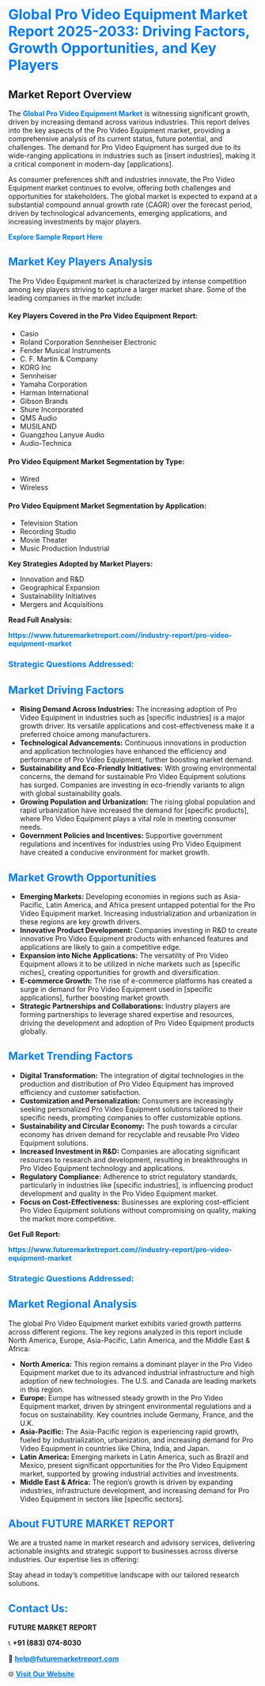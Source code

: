 <h1 style="color: #007BFF;">Global Pro Video Equipment Market Report 2025-2033: Driving Factors, Growth Opportunities, and Key Players</h1>

<section id="overview">
<h2>Market Report Overview</h2>
<p>The <a href="https://www.futuremarketreport.com//industry-report/pro-video-equipment-market" style="color: #007BFF; text-decoration: none;"><strong>Global Pro Video Equipment Market</strong></a> is witnessing significant growth, driven by increasing demand across various industries. This report delves into the key aspects of the Pro Video Equipment market, providing a comprehensive analysis of its current status, future potential, and challenges. The demand for Pro Video Equipment has surged due to its wide-ranging applications in industries such as [insert industries], making it a critical component in modern-day [applications].</p>
<p>As consumer preferences shift and industries innovate, the Pro Video Equipment market continues to evolve, offering both challenges and opportunities for stakeholders. The global market is expected to expand at a substantial compound annual growth rate (CAGR) over the forecast period, driven by technological advancements, emerging applications, and increasing investments by major players.</p>
</section>

<section id="overview">
<p><a href="https://www.futuremarketreport.com//request-sample/reportId=82494" style="color: #007BFF; text-decoration: none;"><strong>Explore Sample Report Here</strong></a></p>
</section>

<section id="key-players">
<h2 style="color: #007BFF;">Market Key Players Analysis</h2>
<p>The Pro Video Equipment market is characterized by intense competition among key players striving to capture a larger market share. Some of the leading companies in the market include:</p>
<h4>Key Players Covered in the Pro Video Equipment Report:</h4>
<ul><li>Casio</li><li>Roland Corporation Sennheiser Electronic</li><li>Fender Musical Instruments</li><li>C. F. Martin &amp; Company</li><li>KORG Inc</li><li>Sennheiser</li><li>Yamaha Corporation</li><li>Harman International</li><li>Gibson Brands</li><li>Shure Incorporated</li><li>QMS Audio</li><li>MUSILAND</li><li>Guangzhou Lanyue Audio</li><li>Audio-Technica</li></ul>
<h4>Pro Video Equipment Market Segmentation by Type:</h4>
<ul><li>Wired</li><li>Wireless</li></ul>

<h4>Pro Video Equipment Market Segmentation by Application:</h4>
<ul><li>Television Station</li><li>Recording Studio</li><li>Movie Theater</li><li>Music Production Industrial</li></ul>
<p><strong>Key Strategies Adopted by Market Players:</strong></p>
<ul>
<li>Innovation and R&D</li>
<li>Geographical Expansion</li>
<li>Sustainability Initiatives</li>
<li>Mergers and Acquisitions</li>
</ul>
</section>

<section>
<p><strong>Read Full Analysis: </strong></p><a href="https://www.futuremarketreport.com//industry-report/pro-video-equipment-market" style="color: #007BFF; text-decoration: none;"><strong>https://www.futuremarketreport.com//industry-report/pro-video-equipment-market</strong></a>
<h3 style="color: #007BFF;">Strategic Questions Addressed:</h3>
</section>

<section id="driving-factors">
<h2 style="color: #007BFF;">Market Driving Factors</h2>
<ul>
<li><strong>Rising Demand Across Industries:</strong> The increasing adoption of Pro Video Equipment in industries such as [specific industries] is a major growth driver. Its versatile applications and cost-effectiveness make it a preferred choice among manufacturers.</li>
<li><strong>Technological Advancements:</strong> Continuous innovations in production and application technologies have enhanced the efficiency and performance of Pro Video Equipment, further boosting market demand.</li>
<li><strong>Sustainability and Eco-Friendly Initiatives:</strong> With growing environmental concerns, the demand for sustainable Pro Video Equipment solutions has surged. Companies are investing in eco-friendly variants to align with global sustainability goals.</li>
<li><strong>Growing Population and Urbanization:</strong> The rising global population and rapid urbanization have increased the demand for [specific products], where Pro Video Equipment plays a vital role in meeting consumer needs.</li>
<li><strong>Government Policies and Incentives:</strong> Supportive government regulations and incentives for industries using Pro Video Equipment have created a conducive environment for market growth.</li>
</ul>
</section>

<section id="growth-opportunities">
<h2 style="color: #007BFF;">Market Growth Opportunities</h2>
<ul>
<li><strong>Emerging Markets:</strong> Developing economies in regions such as Asia-Pacific, Latin America, and Africa present untapped potential for the Pro Video Equipment market. Increasing industrialization and urbanization in these regions are key growth drivers.</li>
<li><strong>Innovative Product Development:</strong> Companies investing in R&D to create innovative Pro Video Equipment products with enhanced features and applications are likely to gain a competitive edge.</li>
<li><strong>Expansion into Niche Applications:</strong> The versatility of Pro Video Equipment allows it to be utilized in niche markets such as [specific niches], creating opportunities for growth and diversification.</li>
<li><strong>E-commerce Growth:</strong> The rise of e-commerce platforms has created a surge in demand for Pro Video Equipment used in [specific applications], further boosting market growth.</li>
<li><strong>Strategic Partnerships and Collaborations:</strong> Industry players are forming partnerships to leverage shared expertise and resources, driving the development and adoption of Pro Video Equipment products globally.</li>
</ul>
</section>

<section id="trending-factors">
<h2 style="color: #007BFF;">Market Trending Factors</h2>
<ul>
<li><strong>Digital Transformation:</strong> The integration of digital technologies in the production and distribution of Pro Video Equipment has improved efficiency and customer satisfaction.</li>
<li><strong>Customization and Personalization:</strong> Consumers are increasingly seeking personalized Pro Video Equipment solutions tailored to their specific needs, prompting companies to offer customizable options.</li>
<li><strong>Sustainability and Circular Economy:</strong> The push towards a circular economy has driven demand for recyclable and reusable Pro Video Equipment solutions.</li>
<li><strong>Increased Investment in R&D:</strong> Companies are allocating significant resources to research and development, resulting in breakthroughs in Pro Video Equipment technology and applications.</li>
<li><strong>Regulatory Compliance:</strong> Adherence to strict regulatory standards, particularly in industries like [specific industries], is influencing product development and quality in the Pro Video Equipment market.</li>
<li><strong>Focus on Cost-Effectiveness:</strong> Businesses are exploring cost-efficient Pro Video Equipment solutions without compromising on quality, making the market more competitive.</li>
</ul>
</section>

<section>
<p><strong>Get Full Report: </strong></p><a href="https://www.futuremarketreport.com//industry-report/pro-video-equipment-market" style="color: #007BFF; text-decoration: none;"><strong>https://www.futuremarketreport.com//industry-report/pro-video-equipment-market</strong></a>
<h3 style="color: #007BFF;">Strategic Questions Addressed:</h3>
</section>


<section id="regional-analysis">
<h2 style="color: #007BFF;">Market Regional Analysis</h2>
<p>The global Pro Video Equipment market exhibits varied growth patterns across different regions. The key regions analyzed in this report include North America, Europe, Asia-Pacific, Latin America, and the Middle East & Africa:</p>
<ul>
<li><strong>North America:</strong> This region remains a dominant player in the Pro Video Equipment market due to its advanced industrial infrastructure and high adoption of new technologies. The U.S. and Canada are leading markets in this region.</li>
<li><strong>Europe:</strong> Europe has witnessed steady growth in the Pro Video Equipment market, driven by stringent environmental regulations and a focus on sustainability. Key countries include Germany, France, and the U.K.</li>
<li><strong>Asia-Pacific:</strong> The Asia-Pacific region is experiencing rapid growth, fueled by industrialization, urbanization, and increasing demand for Pro Video Equipment in countries like China, India, and Japan.</li>
<li><strong>Latin America:</strong> Emerging markets in Latin America, such as Brazil and Mexico, present significant opportunities for the Pro Video Equipment market, supported by growing industrial activities and investments.</li>
<li><strong>Middle East & Africa:</strong> The region’s growth is driven by expanding industries, infrastructure development, and increasing demand for Pro Video Equipment in sectors like [specific sectors].</li>
</ul>
</section>

<footer>
<h2 style="color: #007BFF;">About FUTURE MARKET REPORT</h2>
<p>We are a trusted name in market research and advisory services, delivering actionable insights and strategic support to businesses across diverse industries. Our expertise lies in offering:</p>

<p>Stay ahead in today’s competitive landscape with our tailored research solutions.</p>

<h2 style="color: #007BFF;">Contact Us:</h2>
<p><strong>FUTURE MARKET REPORT</strong></p>
<p>📞 <strong>+91 (883) 074-8030</strong></p>
<p>📧 <strong><a href="mailto:help@futuremarketreport.com" style="color: #007BFF;">help@futuremarketreport.com</a></strong></p>
<p>🌐 <strong><a href="https://www.futuremarketreport.com/" style="color: #007BFF;">Visit Our Website</a></strong></p>
</footer>